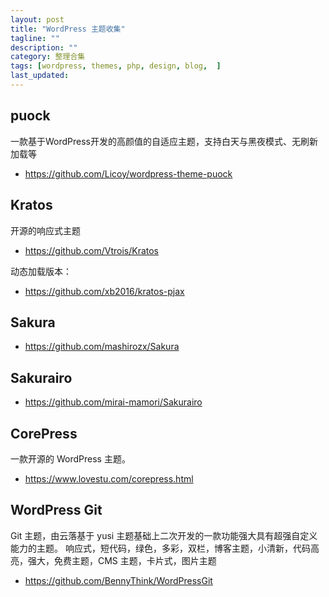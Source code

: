 ```yaml
---
layout: post
title: "WordPress 主题收集"
tagline: ""
description: ""
category: 整理合集
tags: [wordpress, themes, php, design, blog,  ]
last_updated:
---
```


## puock
 一款基于WordPress开发的高颜值的自适应主题，支持白天与黑夜模式、无刷新加载等
 
 
- <https://github.com/Licoy/wordpress-theme-puock>

## Kratos
开源的响应式主题

- <https://github.com/Vtrois/Kratos>

动态加载版本：

- <https://github.com/xb2016/kratos-pjax>

## Sakura

- <https://github.com/mashirozx/Sakura>

## Sakurairo

- <https://github.com/mirai-mamori/Sakurairo>

## CorePress
一款开源的 WordPress 主题。

- <https://www.lovestu.com/corepress.html>


## WordPress Git
Git 主题，由云落基于 yusi 主题基础上二次开发的一款功能强大具有超强自定义能力的主题。
响应式，短代码，绿色，多彩，双栏，博客主题，小清新，代码高亮，强大，免费主题，CMS 主题，卡片式，图片主题

- <https://github.com/BennyThink/WordPressGit>
